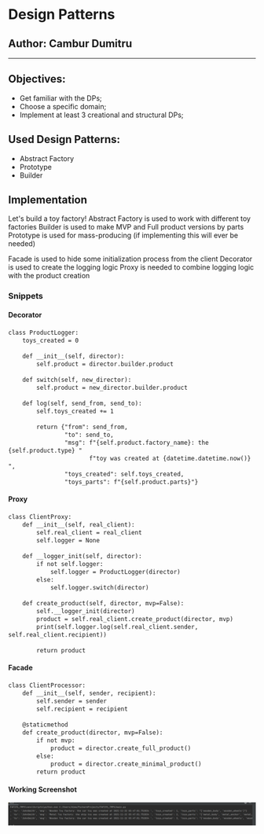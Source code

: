 # Design Patterns


## Author: Cambur Dumitru

----

## Objectives:

* Get familiar with the DPs;
* Choose a specific domain;
* Implement at least 3 creational and structural DPs;


## Used Design Patterns: 

* Abstract Factory
* Prototype
* Builder


## Implementation

Let's build a toy factory! 
Abstract Factory is used to work with different toy factories
Builder is used to make MVP and Full product versions by parts
Prototype is used for mass-producing (if implementing this will ever be needed)

Facade is used to hide some initialization process 
from the client
Decorator is used to create the logging logic
Proxy is needed to combine logging logic with the product creation

### Snippets
#### Decorator
```
class ProductLogger:
    toys_created = 0

    def __init__(self, director):
        self.product = director.builder.product

    def switch(self, new_director):
        self.product = new_director.builder.product

    def log(self, send_from, send_to):
        self.toys_created += 1

        return {"from": send_from,
                "to": send_to,
                "msg": f"{self.product.factory_name}: the {self.product.type} "
                       f"toy was created at {datetime.datetime.now()} ",
                "toys_created": self.toys_created,
                "toys_parts": f"{self.product.parts}"}

```

#### Proxy
```
class ClientProxy:
    def __init__(self, real_client):
        self.real_client = real_client
        self.logger = None

    def __logger_init(self, director):
        if not self.logger:
            self.logger = ProductLogger(director)
        else:
            self.logger.switch(director)

    def create_product(self, director, mvp=False):
        self.__logger_init(director)
        product = self.real_client.create_product(director, mvp)
        print(self.logger.log(self.real_client.sender, self.real_client.recipient))

        return product
```

#### Facade
```
class ClientProcessor:
    def __init__(self, sender, recipient):
        self.sender = sender
        self.recipient = recipient

    @staticmethod
    def create_product(director, mvp=False):
        if not mvp:
            product = director.create_full_product()
        else:
            product = director.create_minimal_product()
        return product
```

#### Working Screenshot
![img_1.png](img_1.png)

